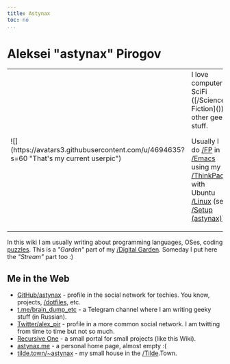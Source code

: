 ```yaml
---
title: Astynax
toc: no
...
```


# Aleksei "astynax" Pirogov

<table><tbody><tr>
<td>
![](https://avatars3.githubusercontent.com/u/4694635?s=60 "That's my current userpic")
</td><td>
I love computers, SciFi ([/Science Fiction]()), other geek stuff.

Usually I do [/FP]() in [/Emacs]() using my [/ThinkPad]() with Ubuntu [/Linux]() (see [/Setup (astynax)]()).
</td></tbody></table>

In this wiki I am usually writing about programming languages, OSes, coding [puzzles](/_category/puzzle "wiki category"). This is a *"Garden"* part of my [/Digital Garden](). Someday I put here the *"Stream"* part too :)

## Me in the Web

* [GitHub/astynax](https://github.com/astynax) - profile in the social network for techies. You know, projects, [/dotfiles](), etc.
* [t.me/brain_dump_etc](https://t.me/brain_dump_etc) - a Telegram channel where I am writing geeky stuff (in Russian).
* [Twitter/alex_pir](https://twitter.com/alex_pir) - profile in a more common social network. I am twitting from time to time but not so much.
* [Recursive One](https://recursive.one) - a small portal for small projects (like this Wiki).
* [astynax.me](https://astynax.me) - a personal home page, almost empty :(
* [tilde.town/~astynax](https://tilde.town/~astynax) - my small house in the [/Tilde]().Town.